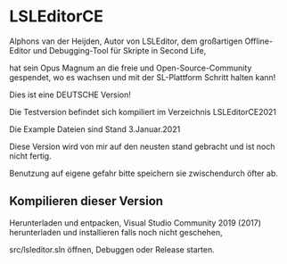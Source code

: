# LSLEditorCE
Alphons van der Heijden, Autor von LSLEditor, dem großartigen Offline-Editor und Debugging-Tool für Skripte in Second Life, 

hat sein Opus Magnum an die freie und Open-Source-Community gespendet, wo es wachsen und mit der SL-Plattform Schritt halten kann!

Dies ist eine DEUTSCHE Version!

Die Testversion befindet sich kompiliert im Verzeichnis LSLEditorCE2021

Die Example Dateien sind Stand 3.Januar.2021

Diese Version wird von mir auf den neusten stand gebracht und ist noch nicht fertig.

Benutzung auf eigene gefahr bitte speichern sie zwischendurch öfter ab.


## Kompilieren dieser Version
Herunterladen und entpacken, Visual Studio Community 2019 (2017) herunterladen und installieren falls noch nicht geschehen, 

src/lsleditor.sln öffnen, Debuggen oder Release starten.
